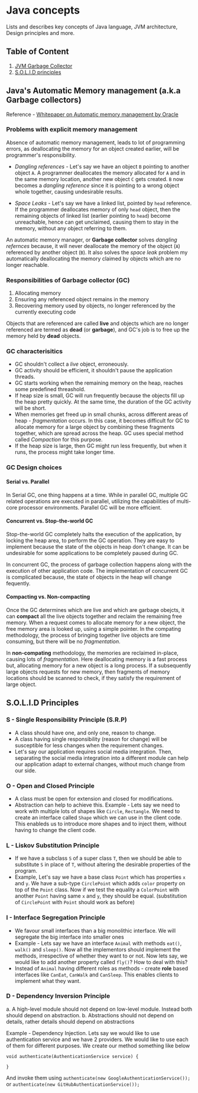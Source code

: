 # Java concepts
Lists and describes key concepts of Java language, JVM architecture, Design principles and more.

## Table of Content

1. [JVM Garbage Collector](#gc)
2. [S.O.L.I.D principles](#solid)

<a id='gc' />

## Java's Automatic Memory management (a.k.a Garbage collectors)

Reference - [Whitepaper on Automatic memory management by Oracle](http://www.oracle.com/technetwork/java/javase/memorymanagement-whitepaper-150215.pdf)

### Problems with explicit memory management

Absence of automatic memory management, leads to lot of programming errors, as deallocating the memory for an object created earlier, will be programmer's responsibility.

*  *Dangling references* - Let's say we have an object `B` pointing to another object `A`. A programmer deallocates the memory allocated for `A` and in the same memory location, another new object `C` gets created. `B` now becomes a *dangling reference* since it is pointing to a wrong object whole together, causing undesirable results.

* *Space Leaks* - Let's say we have a linked list, pointed by `head` reference. If the programmer deallocates memory of only `head` object, then the remaining objects of linked list (earlier pointing to `head`) become unreachable, hence can get unclaimed, causing them to stay in the memory, without any object referring to them.

An automatic memory manager, or **Garbage collector** solves *dangling refernces* because, it will never deallocate the memory of the object (`A`) referenced by another object (`B`). It also solves the *space leak* problem my automatically deallocating the memory claimed by objects which are no longer reachable.

### Responsibilities of Garbage collector (GC)

1. Allocating memory
2. Ensuring any referenced object remains in the memory
3. Recovering memory used by objects, no longer referenced by the currently executing code

Objects that are referenced are called **live** and objects which are no longer referenced are termed as **dead** (or **garbage**), and GC's job is to free up the memory held by **dead** objects.

### GC characterisitics 

* GC shouldn't collect a *live* object, erroneously.
* GC activity should be efficient, it shouldn't pause the application threads.
* GC starts working when the remaining memory on the heap, reaches some predefined threashold.
* If heap size is small,  GC will run frequently because the objects fill up the heap pretty quickly. At the same time, the duration of the GC activity will be short.
* When memories get freed up in small chunks, across different areas of heap - *fragmentation* occurs. In this case, it becomes difficult for GC to allocate memory for a large object by combining these fragments together, which are spread across the heap. GC uses special method called *Compaction* for this purpose.
* If the heap size is large, then GC might run less frequently, but when it runs, the process might take longer time.

### GC Design choices

#### Serial vs. Parallel

In Serial GC, one thing happens at a time. While in parallel GC, multiple GC related operations are executed in parallel, utilizing the capabilities of multi-core processor environments. Parallel GC will be more efficient.

#### Concurrent vs. Stop-the-world GC

Stop-the-world GC completely halts the execution of the application, by locking the heap area, to perform the GC operation. They are easy to implement because the state of the objects in heap don't change. It can be undesirable for some applications to be completely paused during GC.

In concurrent GC, the  process of garbage collection happens along with the execution of other application code. The implementation of concurrent GC is complicated because, the state of objects in the heap will change fequently. 

#### Compacting vs. Non-compacting

Once the GC determines which are live and which are garbage obejcts, it can **compact** all the live objects together and reclaim the remaining free memory. When a request comes to allocate memory for a new object, the free memory area is looked up, using a simple pointer. In the compating methodology, the process of bringing together live objects are time consuming, but there will be no *fragmentation*. 

In **non-compating** methodology, the memories are reclaimed in-place, causing lots of *fragmentation*. Here deallocating memory is a fast process but, allocating memory for a new object is a long process. If a subsequently large objects requests for new memory, then fragments of memory locations should be scanned to check, if they satisfy the requirement of large object.

<a id='solid' />

## S.O.L.I.D Principles

### S - Single Responsibility Principle (S.R.P)

* A class should have one, and only one, reason to change.
* A class having single responsibility (reason for change) will be susceptible for less changes when the requirement changes.
* Let's say our application requires social media integration. Then, separating the social media integration into a different module can help our application adapt to external changes, without much change from our side.

### O - Open and Closed Principle 

* A class must be open for extension and closed for modifications.
* Abstraction can help to achieve this. Example - Lets say we need to work with multiple lots of shapes like `Circle`, `Rectangle`. We need to create an interface called `Shape` which we can use in the client code. This enableds us to introduce more shapes and to inject them, without having to change the client code.

### L - Liskov Substitution Principle

* If we have a subclass `S` of a super class `T`, then we should be able to substitute `S` in place of `T`, without altering the desirable properties of the program.
* Example, Let's say we have a base class `Point` which has properties `x` and `y`. We have a sub-type `CirclePoint` which adds `color` property on top of the `Point` class. Now if we test the equality a `ColorPoint` with another `Point` having same `x` and `y`, they should be equal. (substitution of `CirclePoint` with `Point` should work as before)

### I - Interface Segregation Principle

* We favour small interfaces than a big monolithic interface. We will segregate the big interface into smaller ones
* Example - Lets say we have an interface `Animal` with methods `eat()`, `walk()` and `sleep()`. Now all the implementors should implement the methods, irrespective of whether they want to or not. Now lets say, we would like to add another property called `fly()`? How to deal with this?
* Instead of `Animal` having different roles as methods - create **role** based interfaces like `CanEat`, `CanWalk` and `CanSleep`. This enables clients to implement what they want.

### D - Dependency Inversion Principle

a. A high-level module should not depend on low-level module. Instead both should depend on abstraction.
b. Abstractions should not depend on details, rather details should depend on abstractions

Example - Dependency Injection. Lets say we would like to use authentication service and we have 2 providers. We would like to use each of them for different purposes. We create our method something like below

    void authenticate(AuthenticationService service) {
    
    }

And invoke them using `authenticate(new GoogleAuthenticationService());` or `authenticate(new GitHubAuthenticationService());`

